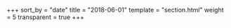 +++
sort_by = "date"
title = "2018-06-01"
template = "section.html"
weight = 5
transparent = true
+++